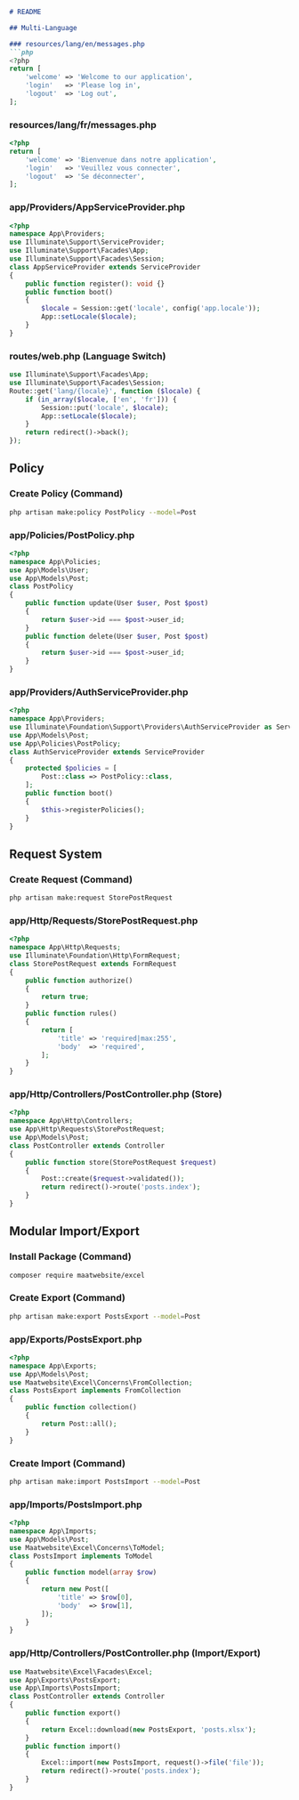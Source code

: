 ```markdown
# README

## Multi-Language

### resources/lang/en/messages.php
```php
<?php
return [
    'welcome' => 'Welcome to our application',
    'login'   => 'Please log in',
    'logout'  => 'Log out',
];
```

### resources/lang/fr/messages.php
```php
<?php
return [
    'welcome' => 'Bienvenue dans notre application',
    'login'   => 'Veuillez vous connecter',
    'logout'  => 'Se déconnecter',
];
```

### app/Providers/AppServiceProvider.php
```php
<?php
namespace App\Providers;
use Illuminate\Support\ServiceProvider;
use Illuminate\Support\Facades\App;
use Illuminate\Support\Facades\Session;
class AppServiceProvider extends ServiceProvider
{
    public function register(): void {}
    public function boot()
    {
        $locale = Session::get('locale', config('app.locale'));
        App::setLocale($locale);
    }
}
```

### routes/web.php (Language Switch)
```php
use Illuminate\Support\Facades\App;
use Illuminate\Support\Facades\Session;
Route::get('lang/{locale}', function ($locale) {
    if (in_array($locale, ['en', 'fr'])) {
        Session::put('locale', $locale);
        App::setLocale($locale);
    }
    return redirect()->back();
});
```

## Policy

### Create Policy (Command)
```bash
php artisan make:policy PostPolicy --model=Post
```

### app/Policies/PostPolicy.php
```php
<?php
namespace App\Policies;
use App\Models\User;
use App\Models\Post;
class PostPolicy
{
    public function update(User $user, Post $post)
    {
        return $user->id === $post->user_id;
    }
    public function delete(User $user, Post $post)
    {
        return $user->id === $post->user_id;
    }
}
```

### app/Providers/AuthServiceProvider.php
```php
<?php
namespace App\Providers;
use Illuminate\Foundation\Support\Providers\AuthServiceProvider as ServiceProvider;
use App\Models\Post;
use App\Policies\PostPolicy;
class AuthServiceProvider extends ServiceProvider
{
    protected $policies = [
        Post::class => PostPolicy::class,
    ];
    public function boot()
    {
        $this->registerPolicies();
    }
}
```

## Request System

### Create Request (Command)
```bash
php artisan make:request StorePostRequest
```

### app/Http/Requests/StorePostRequest.php
```php
<?php
namespace App\Http\Requests;
use Illuminate\Foundation\Http\FormRequest;
class StorePostRequest extends FormRequest
{
    public function authorize()
    {
        return true;
    }
    public function rules()
    {
        return [
            'title' => 'required|max:255',
            'body'  => 'required',
        ];
    }
}
```

### app/Http/Controllers/PostController.php (Store)
```php
<?php
namespace App\Http\Controllers;
use App\Http\Requests\StorePostRequest;
use App\Models\Post;
class PostController extends Controller
{
    public function store(StorePostRequest $request)
    {
        Post::create($request->validated());
        return redirect()->route('posts.index');
    }
}
```

## Modular Import/Export

### Install Package (Command)
```bash
composer require maatwebsite/excel
```

### Create Export (Command)
```bash
php artisan make:export PostsExport --model=Post
```

### app/Exports/PostsExport.php
```php
<?php
namespace App\Exports;
use App\Models\Post;
use Maatwebsite\Excel\Concerns\FromCollection;
class PostsExport implements FromCollection
{
    public function collection()
    {
        return Post::all();
    }
}
```

### Create Import (Command)
```bash
php artisan make:import PostsImport --model=Post
```

### app/Imports/PostsImport.php
```php
<?php
namespace App\Imports;
use App\Models\Post;
use Maatwebsite\Excel\Concerns\ToModel;
class PostsImport implements ToModel
{
    public function model(array $row)
    {
        return new Post([
            'title' => $row[0],
            'body'  => $row[1],
        ]);
    }
}
```

### app/Http/Controllers/PostController.php (Import/Export)
```php
use Maatwebsite\Excel\Facades\Excel;
use App\Exports\PostsExport;
use App\Imports\PostsImport;
class PostController extends Controller
{
    public function export()
    {
        return Excel::download(new PostsExport, 'posts.xlsx');
    }
    public function import()
    {
        Excel::import(new PostsImport, request()->file('file'));
        return redirect()->route('posts.index');
    }
}
```